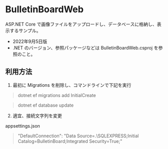 # BulletinBoardWeb

ASP.NET Core で画像ファイルをアップロードし、データベースに格納し、表示するサンプル。

* 2022年9月5日版
* .NET のバージョン、参照パッケージなどは BulletinBoardWeb.csproj を参照のこと。

## 利用方法

1. 最初に Migrations を削除し、コマンドラインで下記を実行

>dotnet ef migrations add InitialCreate

>dotnet ef database update

2. 適宜、接続文字列を変更

appsettings.json

> "DefaultConnection": "Data Source=.\\SQLEXPRESS;Initial Catalog=BulletinBoard;Integrated Security=True;"
